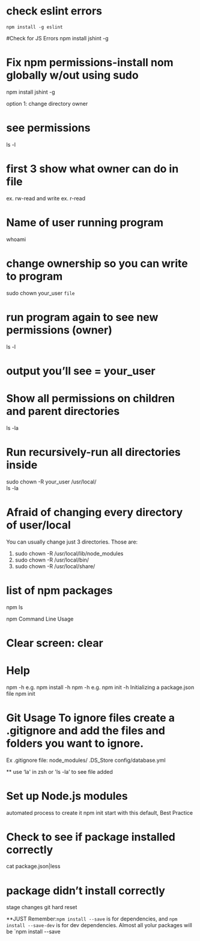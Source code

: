 # check eslint errors
`npm install -g eslint`

#Check for JS Errors
npm install jshint -g

# Fix npm permissions-install nom globally w/out using sudo
npm install jshint -g

option 1: change directory owner
# see permissions
ls -l
# first 3 show what owner can do in file
ex. rw-read and write
ex. r-read
# Name of user running program
whoami
# change ownership so you can write to program
sudo chown your_user `file`
# run program again to see new permissions (owner)
ls -l
# output you’ll see = your_user

# Show all permissions on children and parent directories
ls -la 

# Run recursively-run all directories inside 
sudo chown -R your_user /usr/local/    
ls -la

# Afraid of changing every directory of user/local
You can usually change just 3 directories. Those are:
1. sudo chown -R /usr/local/lib/node_modules
2. sudo chown -R /usr/local/bin/
3. sudo chown -R /usr/local/share/

# list of npm packages
npm ls

npm Command Line Usage
# Clear screen: clear

# Help
npm <command> -h
e.g. npm install -h
npm <command> -h
e.g. npm init -h Initializing a package.json file
npm init

# Git Usage To ignore files create a .gitignore and add the files and folders you want to ignore.
Ex .gitignore file:
node_modules/
.DS_Store
config/database.yml

**  use ‘la' in zsh or 'ls -la’ to see file added

# Set up Node.js modules
automated process to create it
npm init
start with this default, Best Practice

# Check to see if package installed correctly
cat package.json|less

# package didn’t install correctly
stage changes
git hard reset

**JUST Remember:`npm install --save` is for dependencies, and `npm install --save-dev` is for dev dependencies. Almost all yolur packages will be `npm install --save
